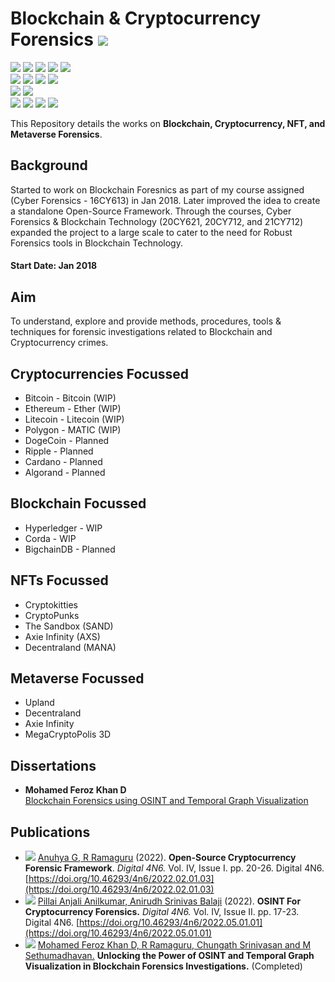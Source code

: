 # Blockchain & Cryptocurrency Forensics ![](https://img.shields.io/badge/-Live-brightgreen)
![](https://img.shields.io/badge/Batch-17CYS-green) ![](https://img.shields.io/badge/Batch-20CYS-green) ![](https://img.shields.io/badge/Batch-21CYS-green) ![](https://img.shields.io/badge/Batch-21UCYS-green) ![](https://img.shields.io/badge/Batch-22UCYS-green) <br/> ![](https://img.shields.io/badge/Focus-Blockchain_Forensics-yellow) ![](https://img.shields.io/badge/Focus-Cryptocurrency_Forensics-yellow) ![](https://img.shields.io/badge/Focus-NFT_Forensics-yellow) ![](https://img.shields.io/badge/Focus-Metaverse_Forensics-yellow) <br/>
![](https://img.shields.io/badge/Cryptocurrency-Bitcoin-blue) ![](https://img.shields.io/badge/Cryptocurrency-Ethereum-blue) <br/>
![](https://img.shields.io/badge/Blockchain-Bitcoin-blue) ![](https://img.shields.io/badge/Blockchain-Ethereum-blue)  ![](https://img.shields.io/badge/Blockchain-Hyperledger-blue)  ![](https://img.shields.io/badge/Blockchain-Corda-blue)

This Repository details the works on **Blockchain, Cryptocurrency, NFT, and Metaverse Forensics**.

## Background 
Started to work on Blockchain Foresnics as part of my course assigned (Cyber Forensics - 16CY613) in Jan 2018. Later improved the idea to create a standalone Open-Source Framework. Through the courses, Cyber Forensics & Blockchain Technology (20CY621, 20CY712, and 21CY712) expanded the project to a large scale to cater to the need for Robust Forensics tools in Blockchain Technology. 

#### Start Date: Jan 2018

## Aim 

To understand, explore and provide methods, procedures, tools & techniques for forensic investigations related to Blockchain and Cryptocurrency crimes.

## Cryptocurrencies Focussed

  - Bitcoin - Bitcoin (WIP)
  - Ethereum - Ether (WIP) 
  - Litecoin - Litecoin (WIP)
  - Polygon - MATIC (WIP)
  - DogeCoin - Planned
  - Ripple - Planned
  - Cardano - Planned
  - Algorand - Planned 


## Blockchain Focussed

  - Hyperledger - WIP
  - Corda - WIP
  - BigchainDB - Planned

## NFTs Focussed

  - Cryptokitties 
  - CryptoPunks
  - The Sandbox (SAND)
  - Axie Infinity (AXS)
  - Decentraland (MANA)

## Metaverse Focussed

 - Upland
 - Decentraland
 - Axie Infinity
 - MegaCryptoPolis 3D

## Dissertations
- **Mohamed Feroz Khan D**<br/>
  [Blockchain Forensics using OSINT and Temporal Graph Visualization](https://github.com/Amrita-TIFAC-Cyber-Blockchain/Blockchain-Forensics-using-OSINT-and-Temporal-Graph-Visualization)


## Publications
 - ![](https://img.shields.io/badge/-MTech_Course_Project-blue) [Anuhya G, R Ramaguru]() (2022). **Open-Source Cryptocurrency Forensic Framework**. _Digital 4N6._ Vol. IV, Issue I. pp. 20-26. Digital 4N6. [https://doi.org/10.46293/4n6/2022.02.01.03](https://doi.org/10.46293/4n6/2022.02.01.03)
 - ![](https://img.shields.io/badge/-MTech_Course_Project-blue) [Pillai Anjali Anilkumar, Anirudh Srinivas Balaji](a) (2022). **OSINT For Cryptocurrency Forensics.** _Digital 4N6._ Vol. IV, Issue II. pp. 17-23. Digital 4N6. [https://doi.org/10.46293/4n6/2022.05.01.01](https://doi.org/10.46293/4n6/2022.05.01.01)
 - ![](https://img.shields.io/badge/-MTech_Dissertation-blue) [Mohamed Feroz Khan D, R Ramaguru, Chungath Srinivasan and M Sethumadhavan.]() **Unlocking the Power of OSINT and Temporal Graph Visualization in Blockchain Forensics Investigations.** (Completed)
    
